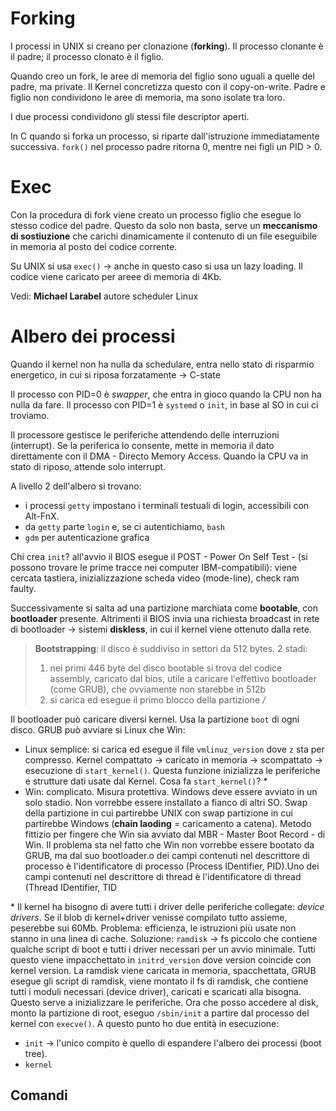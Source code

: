 # Forking
I processi in UNIX si creano per clonazione (**forking**).
Il processo clonante è il padre; il processo clonato è il figlio.

Quando creo un fork, le aree di memoria del figlio sono uguali a quelle del padre, ma private. Il Kernel concretizza questo con il copy-on-write. Padre e figlio non condividono le aree di memoria, ma sono isolate tra loro.

I due processi condividono gli stessi file descriptor aperti.

In C quando si forka un processo, si riparte dall'istruzione immediatamente successiva. `fork()` nel processo padre ritorna 0, mentre nei figli un PID > 0.

# Exec
Con la procedura di fork viene creato un processo figlio che esegue lo stesso codice del padre. Questo da solo non basta, serve un **meccanismo di sostiuzione** che carichi dinamicamente il contenuto di un file eseguibile in memoria al posto del codice corrente.

Su UNIX si usa `exec()` -> anche in questo caso si usa un lazy loading. Il codice viene caricato per areee di memoria di 4Kb.

Vedi: **Michael Larabel** autore scheduler Linux

# Albero dei processi
Quando il kernel non ha nulla da schedulare, entra nello stato di risparmio energetico, in cui si riposa forzatamente -> C-state

Il processo con PID=0 è *swapper*, che entra in gioco quando la CPU non ha nulla da fare.
Il processo con PID=1 è `systemd` o `init`, in base al SO in cui ci troviamo.

Il processore gestisce le periferiche attendendo delle interruzioni (interrupt). Se la periferica lo consente, mette in memoria il dato direttamente con il DMA - Directo Memory Access.
Quando la CPU va in stato di riposo, attende solo interrupt.

A livello 2 dell'albero si trovano:
- i processi `getty` impostano i terminali testuali di login, accessibili con Alt-FnX.
- da `getty` parte `login` e, se ci autentichiamo, `bash`
- `gdm` per autenticazione grafica

Chi crea `init`? all'avvio il BIOS esegue il POST - Power On Self Test - (si possono trovare le prime tracce nei computer IBM-compatibili): viene cercata tastiera, inizializzazione scheda video (mode-line), check ram faulty.

Successivamente si salta ad una partizione marchiata come **bootable**, con **bootloader** presente. Altrimenti il BIOS invia una richiesta broadcast in rete di bootloader -> sistemi **diskless**, in cui il kernel viene ottenuto dalla rete.

> **Bootstrapping**: il disco è suddiviso in settori da 512 bytes. 2 stadi:
> 1. nei primi 446 byte del disco bootable si trova del codice assembly, caricato dal bios, utile a caricare l'effettivo bootloader (come GRUB), che ovviamente non starebbe in 512b
> 2. si carica ed esegue il primo blocco della partizione */*

Il bootloader può caricare diversi kernel. Usa la partizione `boot` di ogni disco.
GRUB può avviare si Linux che Win:
- Linux semplice: si carica ed esegue il file `vmlinuz_version` dove `z` sta per compresso. Kernel compattato -> caricato in memoria -> scompattato -> esecuzione di `start_kernel()`. Questa funzione inizializza le periferiche e strutture dati usate dal Kernel. Cosa fa `start_kernel()`? *
- Win: complicato. Misura protettiva. Windows deve essere avviato in un solo stadio. Non vorrebbe essere installato a fianco di altri SO. Swap della partizione in cui partirebbe UNIX con swap partizione in cui partirebbe Windows (**chain laoding** = caricamento a catena). Metodo fittizio per fingere che Win sia avviato dal MBR - Master Boot Record - di Win. Il problema sta nel fatto che Win non vorrebbe essere bootato da GRUB, ma dal suo bootloader.o dei campi contenuti nel descrittore di processo è l'identificatore di processo (Process IDentifier, PID).Uno dei campi contenuti nel descrittore di thread è l'identificatore di thread (Thread IDentifier, TID

\* Il kernel ha bisogno di avere tutti i driver delle periferiche collegate: *device drivers*. Se il blob di kernel+driver venisse compilato tutto assieme, peserebbe sui 60Mb. Problema: efficienza, le istruzioni più usate non stanno in una linea di cache.
Soluzione: `ramdisk` -> fs piccolo che contiene qualche script di boot e tutti i driver necessari per un avvio minimale. Tutti questo viene impacchettato in `initrd_version` dove version coincide con kernel version. La ramdisk viene caricata in memoria, spacchettata, GRUB esegue gli script di ramdisk, viene montato il fs di ramdisk, che contiene tutti i moduli necessari (device driver), caricati e scaricati alla bisogna. Questo serve a inizializzare le periferiche. Ora che posso accedere al disk, monto la partizione di root, eseguo `/sbin/init` a partire dal processo del kernel con `execve()`. A questo punto ho due entità in esecuzione:
- `init` -> l'unico compito è quello di espandere l'albero dei processi (boot tree).
- `kernel`

## Comandi